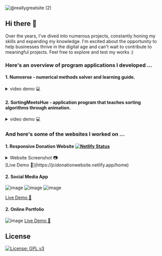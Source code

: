 ![@reallygreatsite (2)](https://github.com/romeyiow/romeyiow/assets/77595388/d46ee6a5-bc74-4bd8-bedd-0718986151ea)

## Hi there 👋
Over the years, I've dived into numerous projects, constantly honing my skills and expanding my knowledge. I'm excited about the opportunity to help businesses thrive in the digital age and can't wait to contribute to meaningful projects. Feel free to explore and test my works :)   

### Here's an overview of program applications I developed ...    
#### 1. Numverse - numerical methods solver and learning guide. 
<details><summary>video demo 💻</summary>
<video src="https://github.com/romeyiow/romeyiow/assets/77595388/2bffd845-1485-4b58-bc77-333a498856dc" autoplay>
</details>
   
#### 2. SortingMeetsHue - application program that teaches sorting algorithms through animation.
<details><summary>video demo 💻</summary>
<video src="https://github.com/romeyiow/romeyiow/assets/77595388/60dbd4aa-bc55-4bda-94b5-df09cc9ce21e" autoplay>
</details>

### And here's some of the websites I worked on ...    
#### 1. Responsive Donation Website [![Netlify Status](https://api.netlify.com/api/v1/badges/67dd5fec-b25a-4011-8f99-6332bc0ac27e/deploy-status)](https://jcidonationwebsite.netlify.app/home)

<details><summary>Website Screenshot 📷</summary>
   <img src="https://github.com/romeyiow/romeyiow/assets/77595388/500fe8cb-b4bd-4953-8b4e-326ac1424b68">
</details>
[Live Demo 👀](https://jcidonationwebsite.netlify.app/home)

#### 2. Social Media App
![image](https://github.com/romeyiow/romeyiow/assets/77595388/9ab7ccb8-cb2e-4f43-9196-1e2338622307)
![image](https://github.com/romeyiow/romeyiow/assets/77595388/cf656901-08fc-412a-9ebf-5485af1a9803)
![image](https://github.com/romeyiow/romeyiow/assets/77595388/6b03e133-6072-48c6-8439-293b3a2b9df6)

[Live Demo 👀](https://wadprojers.netlify.app/index.html)

#### 2. Online Portfolio
![image](https://github.com/romeyiow/romeyiow/assets/77595388/eb844bd6-34dd-41ad-8333-5d03a6921867)
[Live Demo 👀](https://leafy-mochi-001fb8.netlify.app/)
   
<!--

![image](https://github.com/romeyiow/romeyiow/assets/77595388/26fda329-8fcf-4dd9-b575-58701da619d8)
![image](https://github.com/romeyiow/romeyiow/assets/77595388/6b54d85b-8b55-4b97-8433-b623f2e87140)
![image](https://github.com/romeyiow/romeyiow/assets/77595388/42b655dc-1ce0-4a6b-bad6-ae4d84d05a06)
![image](https://github.com/romeyiow/romeyiow/assets/77595388/9f8ea3ea-1300-4e66-92ba-76ae49b63119)

https://youtu.be/9XVPOBkYM0w
## Watch the Video

[![Watch the video](assets/videos/tmb-numverse.png)](assets/videos/vokoscreenNG-2024-06-28_00-52-21.mp4)
### [👉Live Demo 👀](https://prxncxss03.github.io/freedom-board-front-end/)
## Hi there 👋
**romeyiow/romeyiow** is a ✨ _special_ ✨ repository because its `README.md` (this file) appears on your GitHub profile.

Here are some ideas to get you started:

- 🔭 I’m currently working on ...
- 🌱 I’m currently learning ...
- 👯 I’m looking to collaborate on ...
- 🤔 I’m looking for help with ...
- 💬 Ask me about ...
- 📫 How to reach me: ...
- 😄 Pronouns: ...
- ⚡ Fun fact: ...
-->
## License
[![License: GPL v3](https://img.shields.io/badge/License-GPLv3-blue.svg)](https://www.gnu.org/licenses/gpl-3.0)
